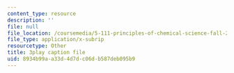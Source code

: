 ```yaml
---
content_type: resource
description: ''
file: null
file_location: /coursemedia/5-111-principles-of-chemical-science-fall-2008/8934b99aa33d4d7dc06db587deb095b9_qTrw6f_sbOw.srt
file_type: application/x-subrip
resourcetype: Other
title: 3play caption file
uid: 8934b99a-a33d-4d7d-c06d-b587deb095b9
---
```

